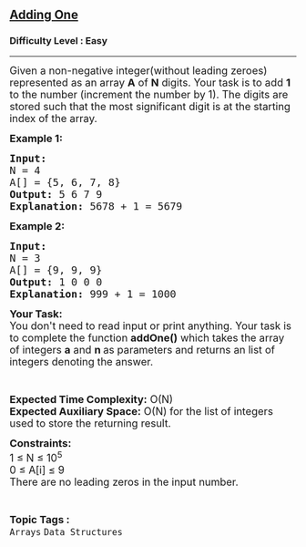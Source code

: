<h2><a href="https://www.geeksforgeeks.org/problems/adding-one2529/1?page=2&category=Arrays,Strings,Linked%20List&difficulty=Easy&status=unsolved&sortBy=submissions">Adding One</a></h2><h3>Difficulty Level : Easy</h3><hr><div class="problems_problem_content__Xm_eO"><p><span style="font-size:18px">Given a non-negative integer(without leading zeroes) represented as an array <strong>A</strong>&nbsp;of <strong>N</strong> digits. Your task is to add <strong>1</strong> to the number (increment the number by 1). The digits are stored such that the most significant digit is at the starting index of the array.</span></p>

<p><span style="font-size:18px"><strong>Example 1:</strong></span></p>

<pre><span style="font-size:18px"><strong>Input:
</strong>N = 4
A[] = {5, 6, 7, 8}
<strong>Output:</strong> 5 6 7 9
<strong>Explanation:</strong> 5678 + 1 = 5679
</span></pre>

<p><span style="font-size:18px"><strong>Example 2:</strong></span></p>

<pre><span style="font-size:18px"><strong>Input:
</strong>N = 3
A[] = {9, 9, 9}
<strong>Output:</strong> 1 0 0 0
<strong>Explanation:</strong>&nbsp;999 + 1 = 1000
</span></pre>

<p><span style="font-size:18px"><strong>Your Task:</strong><br>
You don't need to read input or print anything. Your task is to complete the function&nbsp;<strong>addOne()</strong>&nbsp;which takes the&nbsp;array of integers&nbsp;<strong>a</strong>&nbsp;and&nbsp;<strong>n&nbsp;</strong>as parameters and returns an list of integers denoting the answer.</span></p>

<p>&nbsp;</p>

<p><span style="font-size:18px"><strong>Expected Time Complexity:</strong>&nbsp;O(N)<br>
<strong>Expected Auxiliary Space:</strong>&nbsp;O(N) for the list of integers used to store the returning result.&nbsp;</span></p>

<p><span style="font-size:18px"><strong>Constraints:</strong><br>
1 ≤ N ≤ 10<sup>5</sup><br>
0 ≤ A[i] ≤ 9<br>
There are no leading zeros in the input number.&nbsp;</span></p>
</div><br><p><span style=font-size:18px><strong>Topic Tags : </strong><br><code>Arrays</code>&nbsp;<code>Data Structures</code>&nbsp;